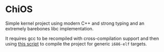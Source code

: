 # ChiOS

Simple kernel project using modern C++ and strong typing and an extremely barebones libc implementation.

It requires gcc to be recompiled with cross-compilation support and then using [this script](https://gist.github.com/schiozzone/baae80851f1965ba9b968c49b67046fd) to compile the project for generic `i686-elf` targets.
